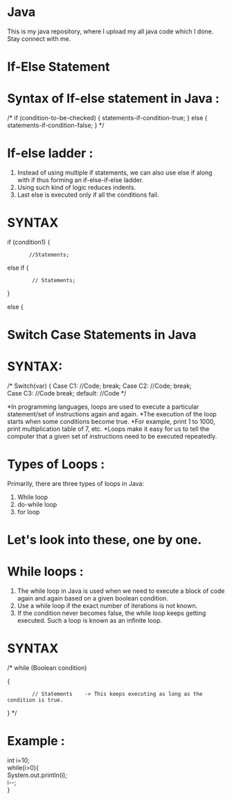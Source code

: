 # Java
This is my java repository, where I upload my all java code which I done. Stay connect with me.

# If-Else Statement
# Syntax of If-else statement in Java :
/*
if (condition-to-be-checked) {
	statements-if-condition-true;
}
else {
	statements-if-condition-false;
} 
*/

# If-else ladder : 
1) Instead of using multiple if statements, we can also use else if along with if thus forming an if-else-if-else ladder.
2) Using such kind of logic reduces indents.
3) Last else is executed only if all the conditions fail.
# SYNTAX
 if (condition1) {

           //Statements;
else if {
 
            // Statements;

 }

 else {

# Switch Case Statements in Java
# SYNTAX:
/*
Switch(var) {
 	Case C1:
 		//Code;	
 		break;
 	Case C2:
 		//Code;
 		break;	
 	Case C3:
		//Code
		break;
	default:
		//Code
*/

*In programming languages, loops are used to execute a particular statement/set of instructions again and again.
*The execution of the loop starts when some conditions become true.
*For example, print 1 to 1000, print multiplication table of 7, etc.
*Loops make it easy for us to tell the computer that a given set of instructions need to be executed repeatedly.

# Types of Loops :
Primarily, there are three types of loops in Java:

1) While loop
2) do-while loop
3) for loop
# Let's look into these, one by one.

# While loops :
1) The while loop in Java is used when we need to execute a block of code again and again based on a given boolean condition.
2) Use a while loop if the exact number of iterations is not known.
3) If the condition never becomes false, the while loop keeps getting executed. Such a loop is known as an infinite loop.

# SYNTAX
/*
while (Boolean condition)

{

            // Statements    -> This keeps executing as long as the condition is true.

}
*/

# Example : 
int i=10;  
while(i>0){  
System.out.println(i);  
i--;  
}  
